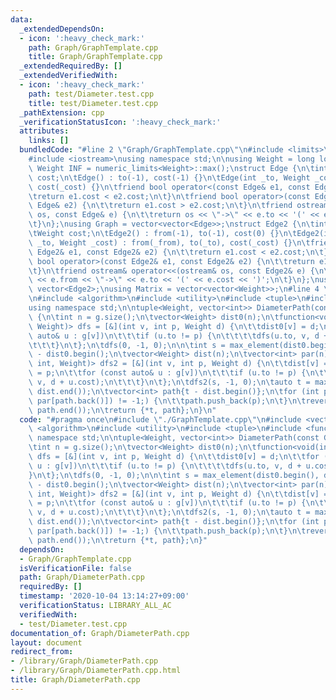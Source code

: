 ```yaml
---
data:
  _extendedDependsOn:
  - icon: ':heavy_check_mark:'
    path: Graph/GraphTemplate.cpp
    title: Graph/GraphTemplate.cpp
  _extendedRequiredBy: []
  _extendedVerifiedWith:
  - icon: ':heavy_check_mark:'
    path: test/Diameter.test.cpp
    title: test/Diameter.test.cpp
  _pathExtension: cpp
  _verificationStatusIcon: ':heavy_check_mark:'
  attributes:
    links: []
  bundledCode: "#line 2 \"Graph/GraphTemplate.cpp\"\n#include <limits>\n#include <vector>\n\
    #include <iostream>\nusing namespace std;\n\nusing Weight = long long;\nconstexpr\
    \ Weight INF = numeric_limits<Weight>::max();\nstruct Edge {\n\tint to;\n\tWeight\
    \ cost;\n\tEdge() : to(-1), cost(-1) {}\n\tEdge(int _to, Weight _cost = 1) : to(_to),\
    \ cost(_cost) {}\n\tfriend bool operator<(const Edge& e1, const Edge& e2) {\n\t\
    \treturn e1.cost < e2.cost;\n\t}\n\tfriend bool operator>(const Edge& e1, const\
    \ Edge& e2) {\n\t\treturn e1.cost > e2.cost;\n\t}\n\tfriend ostream& operator<<(ostream&\
    \ os, const Edge& e) {\n\t\treturn os << \"->\" << e.to << '(' << e.cost << ')';\n\
    \t}\n};\nusing Graph = vector<vector<Edge>>;\nstruct Edge2 {\n\tint from, to;\n\
    \tWeight cost;\n\tEdge2() : from(-1), to(-1), cost(0) {}\n\tEdge2(int _from, int\
    \ _to, Weight _cost) : from(_from), to(_to), cost(_cost) {}\n\tfriend bool operator<(const\
    \ Edge2& e1, const Edge2& e2) {\n\t\treturn e1.cost < e2.cost;\n\t}\n\tfriend\
    \ bool operator>(const Edge2& e1, const Edge2& e2) {\n\t\treturn e1.cost > e2.cost;\n\
    \t}\n\tfriend ostream& operator<<(ostream& os, const Edge2& e) {\n\t\treturn os\
    \ << e.from << \"->\" << e.to << '(' << e.cost << ')';\n\t}\n};\nusing Edges =\
    \ vector<Edge2>;\nusing Matrix = vector<vector<Weight>>;\n#line 4 \"Graph/DiameterPath.cpp\"\
    \n#include <algorithm>\n#include <utility>\n#include <tuple>\n#include <functional>\n\
    using namespace std;\n\ntuple<Weight, vector<int>> DiameterPath(const Graph& g)\
    \ {\n\tint n = g.size();\n\tvector<Weight> dist0(n);\n\tfunction<void(int, int,\
    \ Weight)> dfs = [&](int v, int p, Weight d) {\n\t\tdist0[v] = d;\n\t\tfor (const\
    \ auto& u : g[v])\n\t\t\tif (u.to != p) {\n\t\t\t\tdfs(u.to, v, d + u.cost);\n\
    \t\t\t}\n\t};\n\tdfs(0, -1, 0);\n\n\tint s = max_element(dist0.begin(), dist0.end())\
    \ - dist0.begin();\n\tvector<Weight> dist(n);\n\tvector<int> par(n);\n\tfunction<void(int,\
    \ int, Weight)> dfs2 = [&](int v, int p, Weight d) {\n\t\tdist[v] = d;\n\t\tpar[v]\
    \ = p;\n\t\tfor (const auto& u : g[v])\n\t\t\tif (u.to != p) {\n\t\t\t\tdfs2(u.to,\
    \ v, d + u.cost);\n\t\t\t}\n\t};\n\tdfs2(s, -1, 0);\n\tauto t = max_element(dist.begin(),\
    \ dist.end());\n\tvector<int> path{t - dist.begin()};\n\tfor (int p = 0; (p =\
    \ par[path.back()]) != -1;) {\n\t\tpath.push_back(p);\n\t}\n\treverse(path.begin(),\
    \ path.end());\n\treturn {*t, path};\n}\n"
  code: "#pragma once\n#include \"./GraphTemplate.cpp\"\n#include <vector>\n#include\
    \ <algorithm>\n#include <utility>\n#include <tuple>\n#include <functional>\nusing\
    \ namespace std;\n\ntuple<Weight, vector<int>> DiameterPath(const Graph& g) {\n\
    \tint n = g.size();\n\tvector<Weight> dist0(n);\n\tfunction<void(int, int, Weight)>\
    \ dfs = [&](int v, int p, Weight d) {\n\t\tdist0[v] = d;\n\t\tfor (const auto&\
    \ u : g[v])\n\t\t\tif (u.to != p) {\n\t\t\t\tdfs(u.to, v, d + u.cost);\n\t\t\t\
    }\n\t};\n\tdfs(0, -1, 0);\n\n\tint s = max_element(dist0.begin(), dist0.end())\
    \ - dist0.begin();\n\tvector<Weight> dist(n);\n\tvector<int> par(n);\n\tfunction<void(int,\
    \ int, Weight)> dfs2 = [&](int v, int p, Weight d) {\n\t\tdist[v] = d;\n\t\tpar[v]\
    \ = p;\n\t\tfor (const auto& u : g[v])\n\t\t\tif (u.to != p) {\n\t\t\t\tdfs2(u.to,\
    \ v, d + u.cost);\n\t\t\t}\n\t};\n\tdfs2(s, -1, 0);\n\tauto t = max_element(dist.begin(),\
    \ dist.end());\n\tvector<int> path{t - dist.begin()};\n\tfor (int p = 0; (p =\
    \ par[path.back()]) != -1;) {\n\t\tpath.push_back(p);\n\t}\n\treverse(path.begin(),\
    \ path.end());\n\treturn {*t, path};\n}"
  dependsOn:
  - Graph/GraphTemplate.cpp
  isVerificationFile: false
  path: Graph/DiameterPath.cpp
  requiredBy: []
  timestamp: '2020-10-04 13:14:27+09:00'
  verificationStatus: LIBRARY_ALL_AC
  verifiedWith:
  - test/Diameter.test.cpp
documentation_of: Graph/DiameterPath.cpp
layout: document
redirect_from:
- /library/Graph/DiameterPath.cpp
- /library/Graph/DiameterPath.cpp.html
title: Graph/DiameterPath.cpp
---
```

